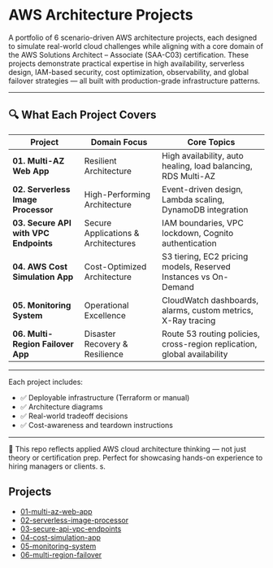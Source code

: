 # AWS Architecture Projects

A portfolio of 6 scenario-driven AWS architecture projects, each designed to simulate real-world cloud challenges while aligning with a core domain of the AWS Solutions Architect – Associate (SAA-C03) certification. These projects demonstrate practical expertise in high availability, serverless design, IAM-based security, cost optimization, observability, and global failover strategies — all built with production-grade infrastructure patterns.

---

## 🔍 What Each Project Covers

| Project                               | Domain Focus                        | Core Topics                                                              |
| ------------------------------------- | ----------------------------------- | ------------------------------------------------------------------------ |
| **01. Multi-AZ Web App**              | Resilient Architecture              | High availability, auto healing, load balancing, RDS Multi-AZ            |
| **02. Serverless Image Processor**    | High-Performing Architecture        | Event-driven design, Lambda scaling, DynamoDB integration                |
| **03. Secure API with VPC Endpoints** | Secure Applications & Architectures | IAM boundaries, VPC lockdown, Cognito authentication                     |
| **04. AWS Cost Simulation App**       | Cost-Optimized Architecture         | S3 tiering, EC2 pricing models, Reserved Instances vs On-Demand          |
| **05. Monitoring System**             | Operational Excellence              | CloudWatch dashboards, alarms, custom metrics, X-Ray tracing             |
| **06. Multi-Region Failover App**     | Disaster Recovery & Resilience      | Route 53 routing policies, cross-region replication, global availability |

---

Each project includes:

- ✅ Deployable infrastructure (Terraform or manual)
- ✅ Architecture diagrams
- ✅ Real-world tradeoff decisions
- ✅ Cost-awareness and teardown instructions

---

🚀 This repo reflects applied AWS cloud architecture thinking — not just theory or certification prep. Perfect for showcasing hands-on experience to hiring managers or clients.
s.

## Projects

- [01-multi-az-web-app](01-multi-az-web-app/)
- [02-serverless-image-processor](02-serverless-image-processor/)
- [03-secure-api-vpc-endpoints](03-secure-api-vpc-endpoints/)
- [04-cost-simulation-app](04-cost-simulation-app/)
- [05-monitoring-system](05-monitoring-system/)
- [06-multi-region-failover](06-multi-region-failover/)
